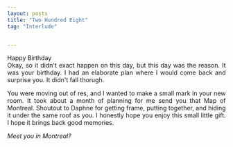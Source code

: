 ```yaml
---
layout: posts
title: "Two Hundred Eight"
tag: "Interlude"


---
```

<style>
body {
text-align: justify}
</style>

Happy Birthday
<br>
Okay, so it didn't exact happen on this day, but this day was the reason. It was your birthday. I had an elaborate plan where I would come back and surprise you. It didn't fall thorugh. 

You were moving out of res, and I wanted to make a small mark in your new room. It took about a month of planning for me send you that Map of Montreal. Shoutout to Daphne for getting frame, putting together, and hiding it under the same roof as you. I honestly hope you enjoy this small little gift. I hope it brings back good memories. 


*Meet you in Montreal?*